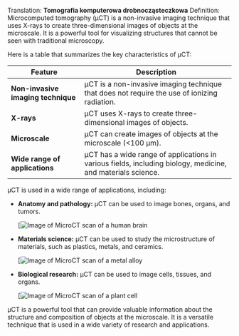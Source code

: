 Translation: **Tomografia komputerowa drobnocząsteczkowa**
Definition: 
Microcomputed tomography (µCT) is a non-invasive imaging technique that uses X-rays to create three-dimensional images of objects at the microscale. It is a powerful tool for visualizing structures that cannot be seen with traditional microscopy.

Here is a table that summarizes the key characteristics of µCT:

|Feature|Description|
|---|---|
|**Non-invasive imaging technique**|µCT is a non-invasive imaging technique that does not require the use of ionizing radiation.|
|**X-rays**|µCT uses X-rays to create three-dimensional images of objects.|
|**Microscale**|µCT can create images of objects at the microscale (<100 μm).|
|**Wide range of applications**|µCT has a wide range of applications in various fields, including biology, medicine, and materials science.|

µCT is used in a wide range of applications, including:

- **Anatomy and pathology:** µCT can be used to image bones, organs, and tumors.
    
    [![Image of MicroCT scan of a human brain](https://encrypted-tbn2.gstatic.com/images?q=tbn:ANd9GcTzZYnsFMw082HicqFNcXK_n_FWbml66Kxpyr9WVh4TSnGUENCParHHbAv-yV9S)
    
- **Materials science:** µCT can be used to study the microstructure of materials, such as plastics, metals, and ceramics.
    
    [![Image of MicroCT scan of a metal alloy](https://encrypted-tbn1.gstatic.com/images?q=tbn:ANd9GcRCLpspY1degfeqH-cXSVIfzVdBLZfh3HI_X3XWbJUGtef0O_8lpEitIShphN04)
    
- **Biological research:** µCT can be used to image cells, tissues, and organs.
    
    [![Image of MicroCT scan of a plant cell](https://encrypted-tbn0.gstatic.com/images?q=tbn:ANd9GcRJUd3OGVcBvNK0TGXk3NGE3UwMtxWFEytIwl_f8ttQN4mKw-1WQQcEFTuP-fbP)
    

µCT is a powerful tool that can provide valuable information about the structure and composition of objects at the microscale. It is a versatile technique that is used in a wide variety of research and applications.